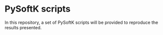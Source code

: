 PySoftK scripts
========================

In this repository, a set of PySoftK scripts will be provided to reproduce the results presented. 
